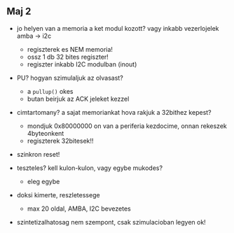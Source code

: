 ## Maj 2

+ jo helyen van a memoria a ket modul kozott? vagy inkabb vezerlojelek amba -> i2c
  + regiszterek es NEM memoria!
  + ossz 1 db 32 bites regiszter!
  + regiszter inkabb I2C modulban (inout)

+ PU? hogyan szimulaljuk az olvasast?
  + a `pullup()` okes 
  + butan beirjuk az ACK jeleket kezzel

+ cimtartomany? a sajat memoriankat hova rakjuk a 32bithez kepest?
    + mondjuk 0x80000000 on van a periferia kezdocime, onnan rekeszek 4byteonkent
    + regiszterek 32bitesek!!

+ szinkron reset!

+ teszteles? kell kulon-kulon, vagy egybe mukodes?
  + eleg egybe

+ doksi kimerte, reszletessege
  + max 20 oldal, AMBA, I2C bevezetes

+ szintetizalhatosag nem szempont, csak szimulacioban legyen ok!
